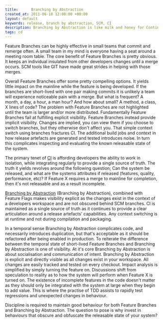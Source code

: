 ```yaml
---
title:      Branching by Abstraction
created_at: 2011-06-18 12:00:00 +00:00
layout: default
keywords: release, branch by abstraction, SCM, CI
description: Branching by Abstraction is like milk and honey for Continuous Delivery. This article discusses some of the issues and motivation for using it.
tags: cd
---
```


Feature Branches can be highly effective in small teams that commit and remerge often. A small team in my mind is everyone having a seat around a meeting room table. The core benefit of Feature Branches is pretty obvious. It keeps an individual insulated from other developers changes until a merge occurs. SCM tools like GIT have made great strides in helping with those merges.

Overall Feature Branches offer some pretty compelling options. It yields little impact on the mainline while the feature is being developed. If the branches are short-lived with one pair making commits it is unlikely a team will experience noticeable pain with a merge. But what is frequent? A month, a day, a hour, a man hour? And how about small? A method, a class, X lines of code? The problem with Feature Branches are not highlighted until the team is larger and/or more distributed. Fundamentally Feature Branches fail at fulfilling explicit visibility. Feature Branches instead provide implicit visibility. Changes are implied, you can view them if you choose to switch branches, but they otherwise don't affect you. That simple context switch using branches fractures CI. The additional build jobs and context in how release artefacts are generated and tested introduces noise. In turn this complicates inspecting and evaluating the known releasable state of the system.

The primary tenet of [CI](http://martinfowler.com/articles/continuousIntegration.html) is affording developers the ability to work in isolation, while integrating regularly to provide a single source of truth. The truth it yields revolves around the following question; Can the system be released, and what are the systems attributes if released (features, quality, performance, etc)? If Feature X requires a merge to mainline for completion, then it's not releasable and as a result incomplete.

[Branching by Abstraction](http://martinfowler.com/bliki/BranchByAbstraction.html) (Branching by Abstraction), combined with Feature Flags makes visibility explicit as the changes exist in the context of a developers workspace and are not obscured behind SCM branches. CI is maintained as a single source of truth as it continues to provide a clear articulation around a release artefacts' capabilities. Any context switching is at runtime and not during compilation and packaging.

In a temporal sense Branching by Abstraction complicates code, and necessarily introduces duplication, but that's acceptable as it should be refactored after being enabled in production. To reiterate the difference between the temporal state of short-lived Feature Branches and Branching by Abstraction is one of visibility. At it's core Branching by Abstraction is about socialisation and communication of intent. Branching by Abstraction is explicit and directly visible as all changes exist in your workspace. All changes are easily tracked and tested on every checkout. Impact analysis is simplified by simply turning the feature on. Discussions shift from speculation to reality as to how the system will perform when Feature X is turned on. The existence of incomplete features in the code doesn't matter as they should only be integrated with the system at large when they begin to add value. This is where the practise of TDD assists to rapidly test regressions and unexpected changes in behaviour.

Discipline is required to maintain good behaviour for both Feature Branches and Branching by Abstraction. The question to pose is why invest in behaviours that obscure and obfuscate the releasable state of your system?
